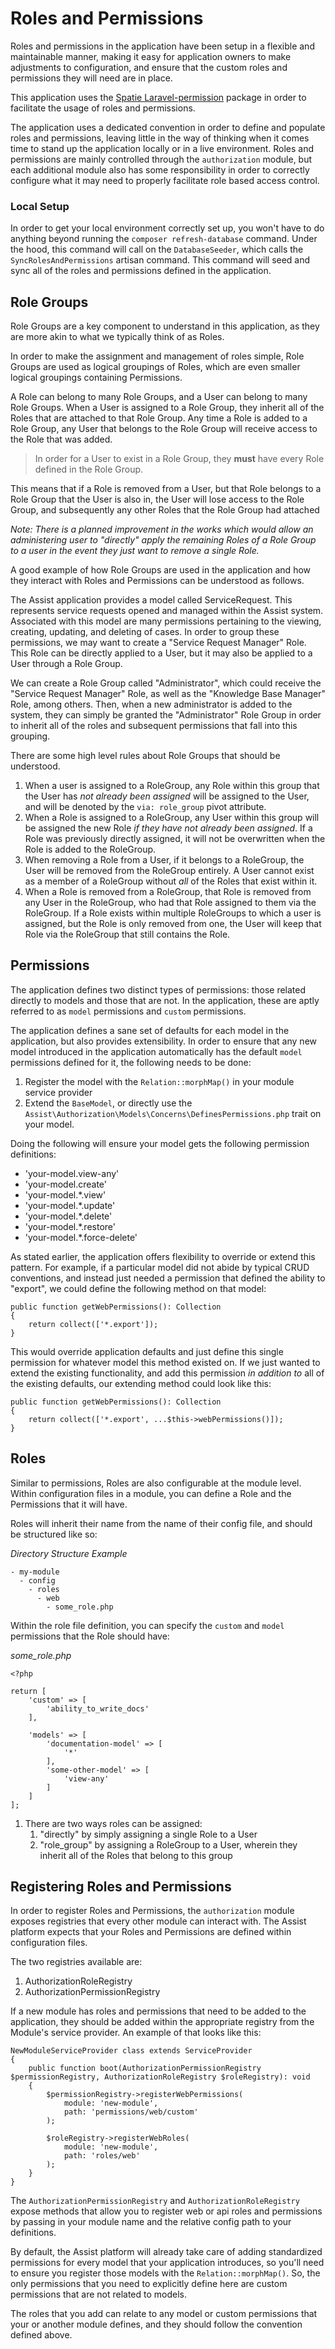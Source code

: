 # Roles and Permissions
Roles and permissions in the application have been setup in a flexible and maintainable manner, making it easy for application owners to make adjustments to configuration, and ensure that the custom roles and permissions they will need are in place.

This application uses the [Spatie Laravel-permission](https://spatie.be/docs/laravel-permission/v5/introduction) package in order to facilitate the usage of roles and permissions.

The application uses a dedicated convention in order to define and populate roles and permissions, leaving little in the way of thinking when it comes time to stand up the application locally or in a live environment. Roles and permissions are mainly controlled through the `authorization` module, but each additional module also has some responsibility in order to correctly configure what it may need to properly facilitate role based access control.

### Local Setup
In order to get your local environment correctly set up, you won't have to do anything beyond running the `composer refresh-database` command. Under the hood, this command will call on the `DatabaseSeeder`, which calls the `SyncRolesAndPermissions` artisan command. This command will seed and sync all of the roles and permissions defined in the application.

## Role Groups
Role Groups are a key component to understand in this application, as they are more akin to what we typically think of as Roles.

In order to make the assignment and management of roles simple, Role Groups are used as logical groupings of Roles, which are even smaller logical groupings containing Permissions.

A Role can belong to many Role Groups, and a User can belong to many Role Groups. When a User is assigned to a Role Group, they inherit all of the Roles that are attached to that Role Group. Any time a Role is added to a Role Group, any User that belongs to the Role Group will receive access to the Role that was added.

> In order for a User to exist in a Role Group, they **must** have every Role defined in the Role Group.

This means that if a Role is removed from a User, but that Role belongs to a Role Group that the User is also in, the User will lose access to the Role Group, and subsequently any other Roles that the Role Group had attached

*Note: There is a planned improvement in the works which would allow an administering user to "directly" apply the remaining Roles of a Role Group to a user in the event they just want to remove a single Role.*

A good example of how Role Groups are used in the application and how they interact with Roles and Permissions can be understood as follows.

The Assist application provides a model called ServiceRequest. This represents service requests opened and managed within the Assist system. Associated with this model are many permissions pertaining to the viewing, creating, updating, and deleting of cases. In order to group these permissions, we may want to create a "Service Request Manager" Role. This Role can be directly applied to a User, but it may also be applied to a User through a Role Group.

We can create a Role Group called "Administrator", which could receive the "Service Request Manager" Role, as well as the "Knowledge Base Manager" Role, among others. Then, when a new administrator is added to the system, they can simply be granted the "Administrator" Role Group in order to inherit all of the roles and subsequent permissions that fall into this grouping.

There are some high level rules about Role Groups that should be understood.

1. When a user is assigned to a RoleGroup, any Role within this group that the User has *not already been assigned* will be assigned to the User, and will be denoted by the `via: role_group` pivot attribute.
2. When a Role is assigned to a RoleGroup, any User within this group will be assigned the new Role *if they have not already been assigned*. If a Role was previously directly assigned, it will not be overwritten when the Role is added to the RoleGroup.
3. When removing a Role from a User, if it belongs to a RoleGroup, the User will be removed from the RoleGroup entirely. A User cannot exist as a member of a RoleGroup without *all* of the Roles that exist within it.
4. When a Role is removed from a RoleGroup, that Role is removed from any User in the RoleGroup, who had that Role assigned to them via the RoleGroup. If a Role exists within multiple RoleGroups to which a user is assigned, but the Role is only removed from one, the User will keep that Role via the RoleGroup that still contains the Role.

## Permissions
The application defines two distinct types of permissions: those related directly to models and those that are not. In the application, these are aptly referred to as `model` permissions and `custom` permissions.

The application defines a sane set of defaults for each model in the application, but also provides extensibility. In order to ensure that any new model introduced in the application automatically has the default `model` permissions defined for it, the following needs to be done:

1. Register the model with the `Relation::morphMap()` in your module service provider
2. Extend the `BaseModel`, or directly use the `Assist\Authorization\Models\Concerns\DefinesPermissions.php` trait on your model.

Doing the following will ensure your model gets the following permission definitions:

- 'your-model.view-any'
- 'your-model.create'
- 'your-model.*.view'
- 'your-model.*.update'
- 'your-model.*.delete'
- 'your-model.*.restore'
- 'your-model.*.force-delete'

As stated earlier, the application offers flexibility to override or extend this pattern. For example, if a particular model did not abide by typical CRUD conventions, and instead just needed a permission that defined the ability to "export", we could define the following method on that model:

```
public function getWebPermissions(): Collection
{
    return collect(['*.export']);
}
```

This would override application defaults and just define this single permission for whatever model this method existed on. If we just wanted to extend the existing functionality, and add this permission *in addition to* all of the existing defaults, our extending method could look like this:

```
public function getWebPermissions(): Collection
{
    return collect(['*.export', ...$this->webPermissions()]);
}
```

## Roles
Similar to permissions, Roles are also configurable at the module level. Within configuration files in a module, you can define a Role and the Permissions that it will have.

Roles will inherit their name from the name of their config file, and should be structured like so:

*Directory Structure Example*
```
- my-module
  - config
    - roles
      - web
        - some_role.php
```

Within the role file definition, you can specify the `custom` and `model` permissions that the Role should have:

*some_role.php*
```
<?php

return [
    'custom' => [
        'ability_to_write_docs'
    ],

    'models' => [
        'documentation-model' => [
            '*'
        ],
        'some-other-model' => [
            'view-any'
        ]
    ]
];
```

1. There are two ways roles can be assigned:
   1. "directly" by simply assigning a single Role to a User
   2. "role_group" by assigning a RoleGroup to a User, wherein they inherit all of the Roles that belong to this group

## Registering Roles and Permissions
In order to register Roles and Permissions, the `authorization` module exposes registries that every other module can interact with. The Assist platform expects that your Roles and Permissions are defined within configuration files.

The two registries available are:

1. AuthorizationRoleRegistry
2. AuthorizationPermissionRegistry

If a new module has roles and permissions that need to be added to the application, they should be added within the appropriate registry from the Module's service provider. An example of that looks like this:

```
NewModuleServiceProvider class extends ServiceProvider
{
    public function boot(AuthorizationPermissionRegistry $permissionRegistry, AuthorizationRoleRegistry $roleRegistry): void
    {
        $permissionRegistry->registerWebPermissions(
            module: 'new-module',
            path: 'permissions/web/custom'
        );

        $roleRegistry->registerWebRoles(
            module: 'new-module',
            path: 'roles/web'
        );
    }
}
```

The `AuthorizationPermissionRegistry` and `AuthorizationRoleRegistry` expose methods that allow you to register web or api roles and permissions by passing in your module name and the relative config path to your definitions.

By default, the Assist platform will already take care of adding standardized permissions for every model that your application introduces, so you'll need to ensure you register those models with the `Relation::morphMap()`. So, the only permissions that you need to explicitly define here are custom permissions that are not related to models.

The roles that you add can relate to any model or custom permissions that your or another module defines, and they should follow the convention defined above.
